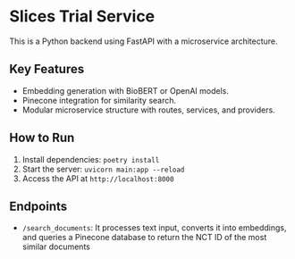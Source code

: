 # Slices Trial Service

This is a Python backend using FastAPI with a microservice architecture. 

## Key Features
- Embedding generation with BioBERT or OpenAI models.
- Pinecone integration for similarity search.
- Modular microservice structure with routes, services, and providers.

## How to Run
1. Install dependencies: `poetry install`
2. Start the server: `uvicorn main:app --reload`
3. Access the API at `http://localhost:8000`

## Endpoints
- `/search_documents`: It processes text input, converts it into embeddings, and queries a Pinecone database to return the NCT ID of the most similar documents

